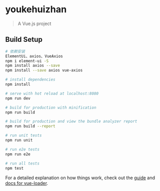 # youkehuizhan

> A Vue.js project

## Build Setup

``` bash
# 依赖安装
ElementUi、axios、VueAxios
npm i element-ui -S
npm install axios --save
npm install --save axios vue-axios

# install dependencies
npm install

# serve with hot reload at localhost:8080
npm run dev

# build for production with minification
npm run build

# build for production and view the bundle analyzer report
npm run build --report

# run unit tests
npm run unit

# run e2e tests
npm run e2e

# run all tests
npm test
```

For a detailed explanation on how things work, check out the [guide](http://vuejs-templates.github.io/webpack/) and [docs for vue-loader](http://vuejs.github.io/vue-loader).
